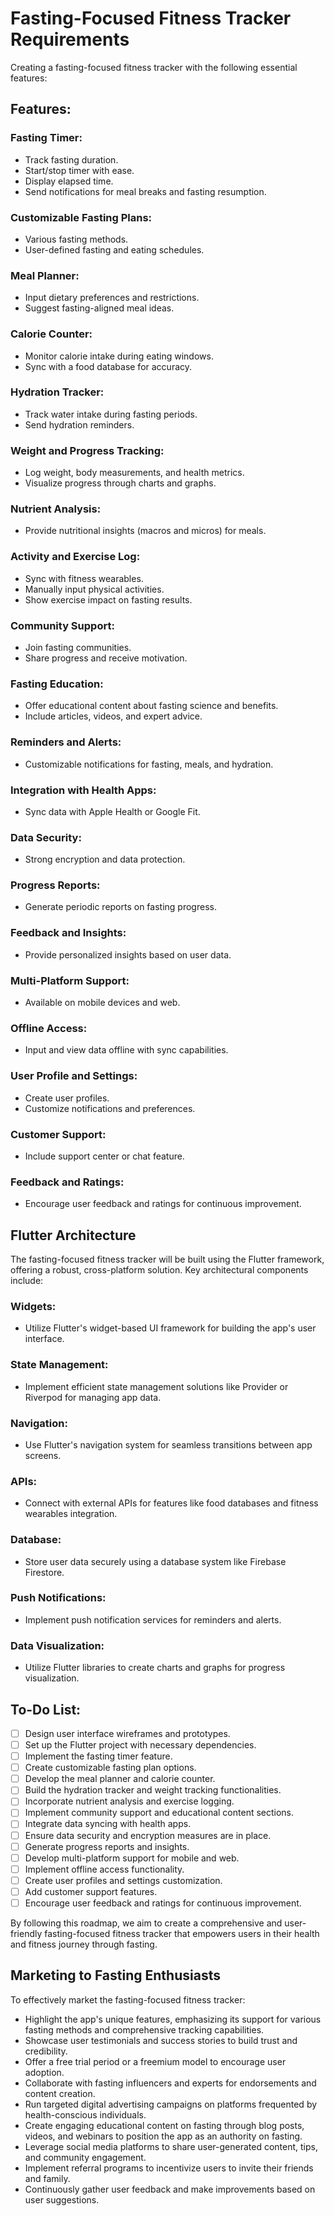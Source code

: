 # Fasting-Focused Fitness Tracker Requirements

Creating a fasting-focused fitness tracker with the following essential features:

## Features:

### Fasting Timer:
- Track fasting duration.
- Start/stop timer with ease.
- Display elapsed time.
- Send notifications for meal breaks and fasting resumption.

### Customizable Fasting Plans:
- Various fasting methods.
- User-defined fasting and eating schedules.

### Meal Planner:
- Input dietary preferences and restrictions.
- Suggest fasting-aligned meal ideas.

### Calorie Counter:
- Monitor calorie intake during eating windows.
- Sync with a food database for accuracy.

### Hydration Tracker:
- Track water intake during fasting periods.
- Send hydration reminders.

### Weight and Progress Tracking:
- Log weight, body measurements, and health metrics.
- Visualize progress through charts and graphs.

### Nutrient Analysis:
- Provide nutritional insights (macros and micros) for meals.

### Activity and Exercise Log:
- Sync with fitness wearables.
- Manually input physical activities.
- Show exercise impact on fasting results.

### Community Support:
- Join fasting communities.
- Share progress and receive motivation.

### Fasting Education:
- Offer educational content about fasting science and benefits.
- Include articles, videos, and expert advice.

### Reminders and Alerts:
- Customizable notifications for fasting, meals, and hydration.

### Integration with Health Apps:
- Sync data with Apple Health or Google Fit.

### Data Security:
- Strong encryption and data protection.

### Progress Reports:
- Generate periodic reports on fasting progress.

### Feedback and Insights:
- Provide personalized insights based on user data.

### Multi-Platform Support:
- Available on mobile devices and web.

### Offline Access:
- Input and view data offline with sync capabilities.

### User Profile and Settings:
- Create user profiles.
- Customize notifications and preferences.

### Customer Support:
- Include support center or chat feature.

### Feedback and Ratings:
- Encourage user feedback and ratings for continuous improvement.

## Flutter Architecture

The fasting-focused fitness tracker will be built using the Flutter framework, offering a robust, cross-platform solution. Key architectural components include:

### Widgets:
- Utilize Flutter's widget-based UI framework for building the app's user interface.

### State Management:
- Implement efficient state management solutions like Provider or Riverpod for managing app data.

### Navigation:
- Use Flutter's navigation system for seamless transitions between app screens.

### APIs:
- Connect with external APIs for features like food databases and fitness wearables integration.

### Database:
- Store user data securely using a database system like Firebase Firestore.

### Push Notifications:
- Implement push notification services for reminders and alerts.

### Data Visualization:
- Utilize Flutter libraries to create charts and graphs for progress visualization.

## To-Do List:

- [ ] Design user interface wireframes and prototypes.
- [ ] Set up the Flutter project with necessary dependencies.
- [ ] Implement the fasting timer feature.
- [ ] Create customizable fasting plan options.
- [ ] Develop the meal planner and calorie counter.
- [ ] Build the hydration tracker and weight tracking functionalities.
- [ ] Incorporate nutrient analysis and exercise logging.
- [ ] Implement community support and educational content sections.
- [ ] Integrate data syncing with health apps.
- [ ] Ensure data security and encryption measures are in place.
- [ ] Generate progress reports and insights.
- [ ] Develop multi-platform support for mobile and web.
- [ ] Implement offline access functionality.
- [ ] Create user profiles and settings customization.
- [ ] Add customer support features.
- [ ] Encourage user feedback and ratings for continuous improvement.

By following this roadmap, we aim to create a comprehensive and user-friendly fasting-focused fitness tracker that empowers users in their health and fitness journey through fasting.

## Marketing to Fasting Enthusiasts

To effectively market the fasting-focused fitness tracker:

- Highlight the app's unique features, emphasizing its support for various fasting methods and comprehensive tracking capabilities.
- Showcase user testimonials and success stories to build trust and credibility.
- Offer a free trial period or a freemium model to encourage user adoption.
- Collaborate with fasting influencers and experts for endorsements and content creation.
- Run targeted digital advertising campaigns on platforms frequented by health-conscious individuals.
- Create engaging educational content on fasting through blog posts, videos, and webinars to position the app as an authority on fasting.
- Leverage social media platforms to share user-generated content, tips, and community engagement.
- Implement referral programs to incentivize users to invite their friends and family.
- Continuously gather user feedback and make improvements based on user suggestions.
